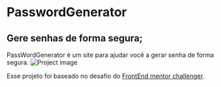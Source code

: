 # PasswordGenerator

## Gere senhas de forma segura;
PassWordGenerator é um site para ajudar você a gerar senha de forma segura. 
![Project image](assets/screenshot.png)

Esse projeto foi baseado no desafio do [ FrontEnd mentor challenger](https://www.frontendmentor.io/challenges/password-generator-app-Mr8CLycqjh).

